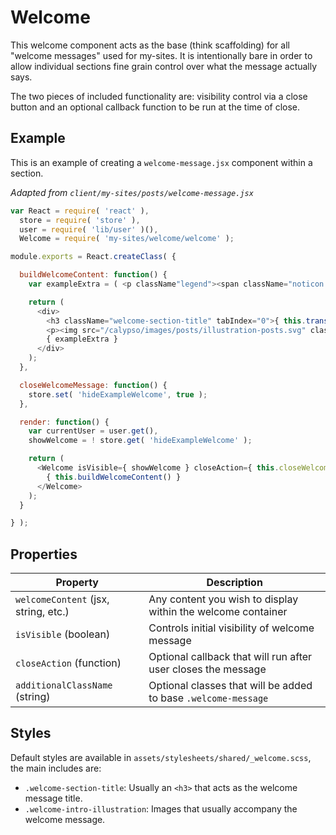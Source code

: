Welcome
=======

This welcome component acts as the base (think scaffolding) for all "welcome messages" used for my-sites. It is intentionally bare in order to allow individual sections fine grain control over what the message actually says.

The two pieces of included functionality are: visibility control via a close button and an optional callback function to be run at the time of close.


## Example

This is an example of creating a `welcome-message.jsx` component within a section.

*Adapted from `client/my-sites/posts/welcome-message.jsx`*

```javascript
var React = require( 'react' ),
  store = require( 'store' ),
  user = require( 'lib/user' )(),
  Welcome = require( 'my-sites/welcome/welcome' );

module.exports = React.createClass( {

  buildWelcomeContent: function() {
    var exampleExtra = ( <p className"legend"><span className="noticon noticon-info"></span> You can use any function to build out `WelcomeContent`</p> );

    return (
      <div>
        <h3 className="welcome-section-title" tabIndex="0">{ this.translate( 'Welcome to the New Posts Page' ) }</h3>
        <p><img src="/calypso/images/posts/illustration-posts.svg" className="welcome-intro-illustration" />{ this.translate( "Example introduction message introducing the new hotness." ) }</p>
        { exampleExtra }
      </div>
    );
  },

  closeWelcomeMessage: function() {
    store.set( 'hideExampleWelcome', true );
  },

  render: function() {
    var currentUser = user.get(),
    showWelcome = ! store.get( 'hideExampleWelcome' );

    return (
      <Welcome isVisible={ showWelcome } closeAction={ this.closeWelcomeMessage }>
        { this.buildWelcomeContent() }
      </Welcome>
    );
  }

} );
```

## Properties

Property  | Description
------------- | -------------
`welcomeContent` (jsx, string, etc.) | Any content you wish to display within the welcome container
`isVisible` (boolean) | Controls initial visibility of welcome message
`closeAction` (function) | Optional callback that will run after user closes the message
`additionalClassName` (string) | Optional classes that will be added to base `.welcome-message`

## Styles

Default styles are available in `assets/stylesheets/shared/_welcome.scss`, the main includes are:

- `.welcome-section-title`: Usually an `<h3>` that acts as the welcome message title.
- `.welcome-intro-illustration`: Images that usually accompany the welcome message.
